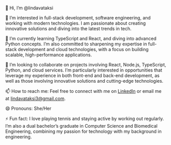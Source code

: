 👋 Hi, I’m @lindavataksi

👀 I’m interested in full-stack development, software engineering, and working with modern technologies. I am passionate about creating innovative solutions and diving into the latest trends in tech.

🌱  I’m currently learning TypeScript and React, and diving into advanced Python concepts. I’m also committed to sharpening my expertise in full-stack development and cloud technologies, with a focus on building scalable, high-performance applications.

💞️ I’m looking to collaborate on projects involving React, Node.js, TypeScript, Python, and cloud services. I’m particularly interested in opportunities that leverage my experience in both front-end and back-end development, as well as those involving innovative solutions and cutting-edge technologies.

📫 How to reach me: Feel free to connect with me on [LinkedIn](https://www.linkedin.com/in/linda-vataksi-54a0541a3/) or email me at lindavataksi3@gmail.com.

😄 Pronouns: She/Her

⚡ Fun fact: I love playing tennis and staying active by working out regularly. I’m also a dual bachelor’s graduate in Computer Science and Biomedical Engineering, combining my passion for technology with my background in engineering.

<!---
lindavataksi/lindavataksi is a ✨ special ✨ repository because its `README.md` (this file) appears on your GitHub profile.
You can click the Preview link to take a look at your changes.
--->
